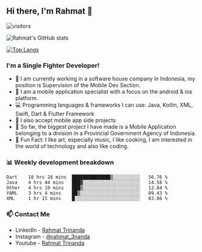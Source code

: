 ## Hi there, I'm Rahmat 👋
![visitors](https://visitor-badge.glitch.me/badge?page_id=https://github.com/rahmat3nanda/)

![Rahmat's GitHub stats](https://github-readme-stats.vercel.app/api?username=rahmat3nanda&count_private=true&show_icons=true&theme=radical)

[![Top Langs](https://github-readme-stats.vercel.app/api/top-langs/?username=rahmat3nanda&show_icons=true&theme=radical&layout=compact)](https://github.com/rahmat3nanda/github-readme-stats)

### I'm a Single Fighter Developer!
- :office: I am currently working in a software house company in Indonesia, my position is Supervision of the Mobile Dev Section.
- :iphone: I am a mobile application specialist with a focus on the android & ios platform.
- :computer: Programming languages & frameworks I can use: Java, Kotlin, XML, Swift, Dart & Flutter Framework
- :handshake: I also accept mobile app side projects
- :police_car: So far, the biggest project I have made is a Mobile Application belonging to a division in a Provincial Government Agency of Indonesia.
- :notebook: Fun Fact: I like art, especially music, I like cooking, I am interested in the world of technology and also like coding.

### 📊 Weekly development breakdown

<!--START_SECTION:waka-->
```text
Dart    18 hrs 28 mins  ██████████████▒░░░░░░░░░░   56.76 % 
Java    4 hrs 44 mins   ███▓░░░░░░░░░░░░░░░░░░░░░   14.58 % 
Other   4 hrs 10 mins   ███▒░░░░░░░░░░░░░░░░░░░░░   12.84 % 
YAML    3 hrs 4 mins    ██▒░░░░░░░░░░░░░░░░░░░░░░   09.43 % 
XML     1 hr 15 mins    █░░░░░░░░░░░░░░░░░░░░░░░░   03.86 % 
```
<!--END_SECTION:waka-->

### 📫 Contact Me
- LinkedIn - [Rahmat Trinanda](https://www.linkedin.com/in/rahmat-trinanda/)
- Instagram - [@rahmat_3nanda](https://www.instagram.com/rahmat_3nanda/)
- Youtube - [Rahmat Trinanda](https://www.youtube.com/channel/UCmhq5_o2cDpYsTtBl24XEAw)
